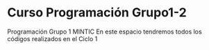 # Curso Programación Grupo1-2
Programación Grupo 1 MINTIC
En este espacio tendremos todos los códigos realizados en el Ciclo 1
